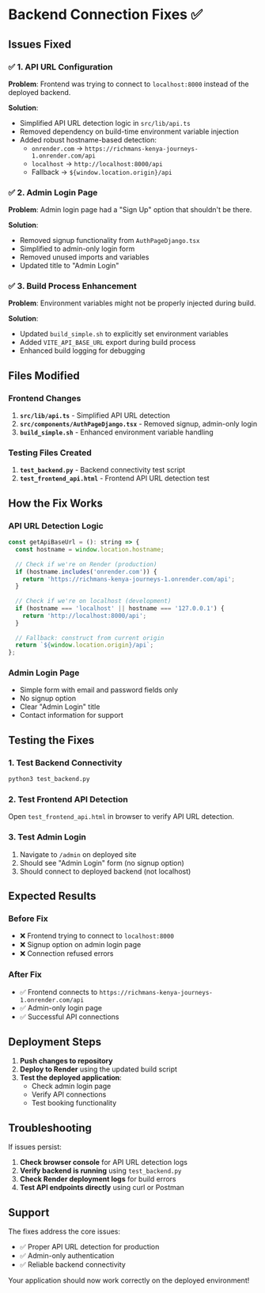 # Backend Connection Fixes ✅

## Issues Fixed

### ✅ **1. API URL Configuration**
**Problem**: Frontend was trying to connect to `localhost:8000` instead of the deployed backend.

**Solution**: 
- Simplified API URL detection logic in `src/lib/api.ts`
- Removed dependency on build-time environment variable injection
- Added robust hostname-based detection:
  - `onrender.com` → `https://richmans-kenya-journeys-1.onrender.com/api`
  - `localhost` → `http://localhost:8000/api`
  - Fallback → `${window.location.origin}/api`

### ✅ **2. Admin Login Page**
**Problem**: Admin login page had a "Sign Up" option that shouldn't be there.

**Solution**:
- Removed signup functionality from `AuthPageDjango.tsx`
- Simplified to admin-only login form
- Removed unused imports and variables
- Updated title to "Admin Login"

### ✅ **3. Build Process Enhancement**
**Problem**: Environment variables might not be properly injected during build.

**Solution**:
- Updated `build_simple.sh` to explicitly set environment variables
- Added `VITE_API_BASE_URL` export during build process
- Enhanced build logging for debugging

## Files Modified

### **Frontend Changes**
1. **`src/lib/api.ts`** - Simplified API URL detection
2. **`src/components/AuthPageDjango.tsx`** - Removed signup, admin-only login
3. **`build_simple.sh`** - Enhanced environment variable handling

### **Testing Files Created**
1. **`test_backend.py`** - Backend connectivity test script
2. **`test_frontend_api.html`** - Frontend API URL detection test

## How the Fix Works

### **API URL Detection Logic**
```javascript
const getApiBaseUrl = (): string => {
  const hostname = window.location.hostname;
  
  // Check if we're on Render (production)
  if (hostname.includes('onrender.com')) {
    return 'https://richmans-kenya-journeys-1.onrender.com/api';
  }
  
  // Check if we're on localhost (development)
  if (hostname === 'localhost' || hostname === '127.0.0.1') {
    return 'http://localhost:8000/api';
  }
  
  // Fallback: construct from current origin
  return `${window.location.origin}/api`;
};
```

### **Admin Login Page**
- Simple form with email and password fields only
- No signup option
- Clear "Admin Login" title
- Contact information for support

## Testing the Fixes

### **1. Test Backend Connectivity**
```bash
python3 test_backend.py
```

### **2. Test Frontend API Detection**
Open `test_frontend_api.html` in browser to verify API URL detection.

### **3. Test Admin Login**
1. Navigate to `/admin` on deployed site
2. Should see "Admin Login" form (no signup option)
3. Should connect to deployed backend (not localhost)

## Expected Results

### **Before Fix**
- ❌ Frontend trying to connect to `localhost:8000`
- ❌ Signup option on admin login page
- ❌ Connection refused errors

### **After Fix**
- ✅ Frontend connects to `https://richmans-kenya-journeys-1.onrender.com/api`
- ✅ Admin-only login page
- ✅ Successful API connections

## Deployment Steps

1. **Push changes to repository**
2. **Deploy to Render** using the updated build script
3. **Test the deployed application**:
   - Check admin login page
   - Verify API connections
   - Test booking functionality

## Troubleshooting

If issues persist:

1. **Check browser console** for API URL detection logs
2. **Verify backend is running** using `test_backend.py`
3. **Check Render deployment logs** for build errors
4. **Test API endpoints directly** using curl or Postman

## Support

The fixes address the core issues:
- ✅ Proper API URL detection for production
- ✅ Admin-only authentication
- ✅ Reliable backend connectivity

Your application should now work correctly on the deployed environment!
